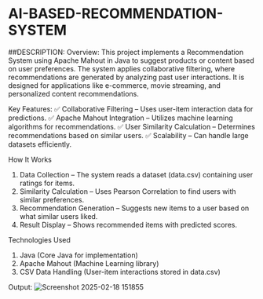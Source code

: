 # AI-BASED-RECOMMENDATION-SYSTEM


##DESCRIPTION:
Overview: 
This project implements a Recommendation System using Apache Mahout in Java to suggest products or content based on user preferences. The system applies collaborative filtering, where recommendations are generated by analyzing past user interactions. It is designed for applications like e-commerce, movie streaming, and personalized content recommendations.

Key Features:
✅ Collaborative Filtering – Uses user-item interaction data for predictions.
✅ Apache Mahout Integration – Utilizes machine learning algorithms for recommendations.
✅ User Similarity Calculation – Determines recommendations based on similar users.
✅ Scalability – Can handle large datasets efficiently.

How It Works
1. Data Collection – The system reads a dataset (data.csv) containing user ratings for items.
2. Similarity Calculation – Uses Pearson Correlation to find users with similar preferences.
3. Recommendation Generation – Suggests new items to a user based on what similar users liked.
4. Result Display – Shows recommended items with predicted scores.

Technologies Used
1. Java (Core Java for implementation)
2. Apache Mahout (Machine Learning library)
3. CSV Data Handling (User-item interactions stored in data.csv)

Output: 
![Screenshot 2025-02-18 151855](https://github.com/user-attachments/assets/4bceaf93-d1fe-4273-a63e-2d4d076358c2)

